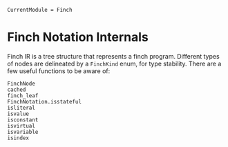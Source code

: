 ```@meta
CurrentModule = Finch
```

# Finch Notation Internals

Finch IR is a tree structure that represents a finch program. Different types of nodes are delineated by a `FinchKind` enum, for type stability. There are a few useful functions to be aware of:

```@docs
FinchNode
cached
finch_leaf
FinchNotation.isstateful
isliteral
isvalue
isconstant
isvirtual
isvariable
isindex
```
